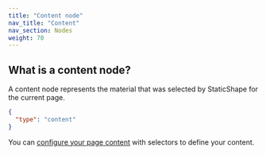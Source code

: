 ```yaml
---
title: "Content node"
nav_title: "Content"
nav_section: Nodes
weight: 70
---
```


## What is a content node?

A content node represents the material that was selected by StaticShape for the current page. 

```json
{
  "type": "content"
}
```

You can [configure your page content](/docs/configuring-page-content/) with selectors to define your content.
